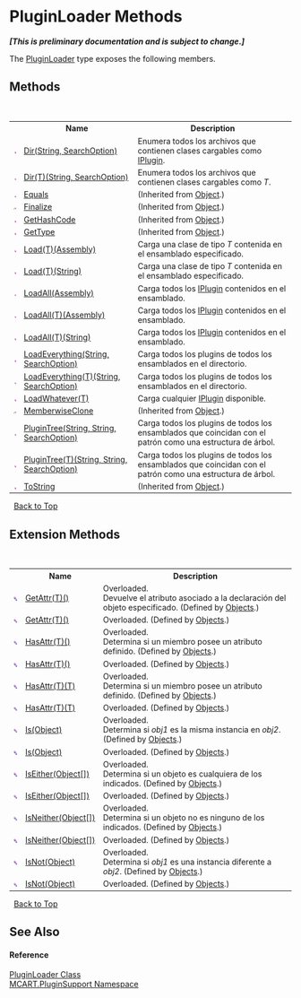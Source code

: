 # PluginLoader Methods
 _**\[This is preliminary documentation and is subject to change.\]**_

The <a href="961fb8fe-a926-cf52-d271-b6bb6d9ab92a">PluginLoader</a> type exposes the following members.


## Methods
&nbsp;<table><tr><th></th><th>Name</th><th>Description</th></tr><tr><td>![Public method](media/pubmethod.gif "Public method")</td><td><a href="06bf4d61-c900-c834-dc25-e9bba786ff03">Dir(String, SearchOption)</a></td><td>
Enumera todos los archivos que contienen clases cargables como <a href="4ee0e2a7-cfcb-eb2f-49cb-5ac7500b7e3d">IPlugin</a>.</td></tr><tr><td>![Public method](media/pubmethod.gif "Public method")</td><td><a href="312828d2-4b37-92d6-cce8-418e945f06b3">Dir(T)(String, SearchOption)</a></td><td>
Enumera todos los archivos que contienen clases cargables como *T*.</td></tr><tr><td>![Public method](media/pubmethod.gif "Public method")</td><td><a href="http://msdn2.microsoft.com/es-es/library/bsc2ak47" target="_blank">Equals</a></td><td> (Inherited from <a href="http://msdn2.microsoft.com/es-es/library/e5kfa45b" target="_blank">Object</a>.)</td></tr><tr><td>![Protected method](media/protmethod.gif "Protected method")</td><td><a href="http://msdn2.microsoft.com/es-es/library/4k87zsw7" target="_blank">Finalize</a></td><td> (Inherited from <a href="http://msdn2.microsoft.com/es-es/library/e5kfa45b" target="_blank">Object</a>.)</td></tr><tr><td>![Public method](media/pubmethod.gif "Public method")</td><td><a href="http://msdn2.microsoft.com/es-es/library/zdee4b3y" target="_blank">GetHashCode</a></td><td> (Inherited from <a href="http://msdn2.microsoft.com/es-es/library/e5kfa45b" target="_blank">Object</a>.)</td></tr><tr><td>![Public method](media/pubmethod.gif "Public method")</td><td><a href="http://msdn2.microsoft.com/es-es/library/dfwy45w9" target="_blank">GetType</a></td><td> (Inherited from <a href="http://msdn2.microsoft.com/es-es/library/e5kfa45b" target="_blank">Object</a>.)</td></tr><tr><td>![Public method](media/pubmethod.gif "Public method")</td><td><a href="8229dc41-5f7b-a264-e699-bb29b9a688f2">Load(T)(Assembly)</a></td><td>
Carga una clase de tipo *T* contenida en el ensamblado especificado.</td></tr><tr><td>![Public method](media/pubmethod.gif "Public method")</td><td><a href="c43198f1-e692-c12f-a7be-512fc99c0ec3">Load(T)(String)</a></td><td>
Carga una clase de tipo *T* contenida en el ensamblado especificado.</td></tr><tr><td>![Public method](media/pubmethod.gif "Public method")</td><td><a href="86c83ff8-9e45-75f7-fa8a-e40718cde41d">LoadAll(Assembly)</a></td><td>
Carga todos los <a href="4ee0e2a7-cfcb-eb2f-49cb-5ac7500b7e3d">IPlugin</a> contenidos en el ensamblado.</td></tr><tr><td>![Public method](media/pubmethod.gif "Public method")</td><td><a href="cb9c6698-40fb-7a8e-52be-a1d0b992d1f7">LoadAll(T)(Assembly)</a></td><td>
Carga todos los <a href="4ee0e2a7-cfcb-eb2f-49cb-5ac7500b7e3d">IPlugin</a> contenidos en el ensamblado.</td></tr><tr><td>![Public method](media/pubmethod.gif "Public method")</td><td><a href="16da6948-745f-eaaa-b3a5-fb5542b40f87">LoadAll(T)(String)</a></td><td>
Carga todos los <a href="4ee0e2a7-cfcb-eb2f-49cb-5ac7500b7e3d">IPlugin</a> contenidos en el ensamblado.</td></tr><tr><td>![Public method](media/pubmethod.gif "Public method")</td><td><a href="5537674a-70ec-dc61-35ca-18c812b72ac2">LoadEverything(String, SearchOption)</a></td><td>
Carga todos los plugins de todos los ensamblados en el directorio.</td></tr><tr><td>![Public method](media/pubmethod.gif "Public method")</td><td><a href="0550ee33-c6bd-fbbc-423a-b6d50d44bc37">LoadEverything(T)(String, SearchOption)</a></td><td>
Carga todos los plugins de todos los ensamblados en el directorio.</td></tr><tr><td>![Public method](media/pubmethod.gif "Public method")</td><td><a href="719e771f-aaa6-3c3d-3330-f9f51375493d">LoadWhatever(T)</a></td><td>
Carga cualquier <a href="4ee0e2a7-cfcb-eb2f-49cb-5ac7500b7e3d">IPlugin</a> disponible.</td></tr><tr><td>![Protected method](media/protmethod.gif "Protected method")</td><td><a href="http://msdn2.microsoft.com/es-es/library/57ctke0a" target="_blank">MemberwiseClone</a></td><td> (Inherited from <a href="http://msdn2.microsoft.com/es-es/library/e5kfa45b" target="_blank">Object</a>.)</td></tr><tr><td>![Public method](media/pubmethod.gif "Public method")</td><td><a href="e644b42e-12ad-718e-5a26-f3f19d4749fc">PluginTree(String, String, SearchOption)</a></td><td>
Carga todos los plugins de todos los ensamblados que coincidan con el patrón como una estructura de árbol.</td></tr><tr><td>![Public method](media/pubmethod.gif "Public method")</td><td><a href="cb09828c-462f-4d64-3013-e1936e26c9bd">PluginTree(T)(String, String, SearchOption)</a></td><td>
Carga todos los plugins de todos los ensamblados que coincidan con el patrón como una estructura de árbol.</td></tr><tr><td>![Public method](media/pubmethod.gif "Public method")</td><td><a href="http://msdn2.microsoft.com/es-es/library/7bxwbwt2" target="_blank">ToString</a></td><td> (Inherited from <a href="http://msdn2.microsoft.com/es-es/library/e5kfa45b" target="_blank">Object</a>.)</td></tr></table>&nbsp;
<a href="#pluginloader-methods">Back to Top</a>

## Extension Methods
&nbsp;<table><tr><th></th><th>Name</th><th>Description</th></tr><tr><td>![Public Extension Method](media/pubextension.gif "Public Extension Method")</td><td><a href="266d0619-24e8-4bb1-eeac-82fa7c767fb6">GetAttr(T)()</a></td><td>Overloaded.  
Devuelve el atributo asociado a la declaración del objeto especificado.
 (Defined by <a href="bed01b44-1ba8-b02e-7f19-0855e84b8dbd">Objects</a>.)</td></tr><tr><td>![Public Extension Method](media/pubextension.gif "Public Extension Method")</td><td><a href="266d0619-24e8-4bb1-eeac-82fa7c767fb6">GetAttr(T)()</a></td><td>Overloaded.   (Defined by <a href="bed01b44-1ba8-b02e-7f19-0855e84b8dbd">Objects</a>.)</td></tr><tr><td>![Public Extension Method](media/pubextension.gif "Public Extension Method")</td><td><a href="23d8a4fc-d7b8-c950-fd60-5488d38ae883">HasAttr(T)()</a></td><td>Overloaded.  
Determina si un miembro posee un atributo definido.
 (Defined by <a href="bed01b44-1ba8-b02e-7f19-0855e84b8dbd">Objects</a>.)</td></tr><tr><td>![Public Extension Method](media/pubextension.gif "Public Extension Method")</td><td><a href="23d8a4fc-d7b8-c950-fd60-5488d38ae883">HasAttr(T)()</a></td><td>Overloaded.   (Defined by <a href="bed01b44-1ba8-b02e-7f19-0855e84b8dbd">Objects</a>.)</td></tr><tr><td>![Public Extension Method](media/pubextension.gif "Public Extension Method")</td><td><a href="203375c6-370f-f64c-5432-7536a7b7ebcc">HasAttr(T)(T)</a></td><td>Overloaded.  
Determina si un miembro posee un atributo definido.
 (Defined by <a href="bed01b44-1ba8-b02e-7f19-0855e84b8dbd">Objects</a>.)</td></tr><tr><td>![Public Extension Method](media/pubextension.gif "Public Extension Method")</td><td><a href="203375c6-370f-f64c-5432-7536a7b7ebcc">HasAttr(T)(T)</a></td><td>Overloaded.   (Defined by <a href="bed01b44-1ba8-b02e-7f19-0855e84b8dbd">Objects</a>.)</td></tr><tr><td>![Public Extension Method](media/pubextension.gif "Public Extension Method")</td><td><a href="196f8475-b677-a34d-59bf-35344814f977">Is(Object)</a></td><td>Overloaded.  
Determina si *obj1* es la misma instancia en *obj2*.
 (Defined by <a href="bed01b44-1ba8-b02e-7f19-0855e84b8dbd">Objects</a>.)</td></tr><tr><td>![Public Extension Method](media/pubextension.gif "Public Extension Method")</td><td><a href="196f8475-b677-a34d-59bf-35344814f977">Is(Object)</a></td><td>Overloaded.   (Defined by <a href="bed01b44-1ba8-b02e-7f19-0855e84b8dbd">Objects</a>.)</td></tr><tr><td>![Public Extension Method](media/pubextension.gif "Public Extension Method")</td><td><a href="df46cf0b-190b-ec6a-69df-c78f6a5797bf">IsEither(Object[])</a></td><td>Overloaded.  
Determina si un objeto es cualquiera de los indicados.
 (Defined by <a href="bed01b44-1ba8-b02e-7f19-0855e84b8dbd">Objects</a>.)</td></tr><tr><td>![Public Extension Method](media/pubextension.gif "Public Extension Method")</td><td><a href="df46cf0b-190b-ec6a-69df-c78f6a5797bf">IsEither(Object[])</a></td><td>Overloaded.   (Defined by <a href="bed01b44-1ba8-b02e-7f19-0855e84b8dbd">Objects</a>.)</td></tr><tr><td>![Public Extension Method](media/pubextension.gif "Public Extension Method")</td><td><a href="eefea649-60a0-7eb1-917a-075b273494b9">IsNeither(Object[])</a></td><td>Overloaded.  
Determina si un objeto no es ninguno de los indicados.
 (Defined by <a href="bed01b44-1ba8-b02e-7f19-0855e84b8dbd">Objects</a>.)</td></tr><tr><td>![Public Extension Method](media/pubextension.gif "Public Extension Method")</td><td><a href="eefea649-60a0-7eb1-917a-075b273494b9">IsNeither(Object[])</a></td><td>Overloaded.   (Defined by <a href="bed01b44-1ba8-b02e-7f19-0855e84b8dbd">Objects</a>.)</td></tr><tr><td>![Public Extension Method](media/pubextension.gif "Public Extension Method")</td><td><a href="544e32e7-8440-b023-8a1b-4e3542ae24f5">IsNot(Object)</a></td><td>Overloaded.  
Determina si *obj1* es una instancia diferente a *obj2*.
 (Defined by <a href="bed01b44-1ba8-b02e-7f19-0855e84b8dbd">Objects</a>.)</td></tr><tr><td>![Public Extension Method](media/pubextension.gif "Public Extension Method")</td><td><a href="544e32e7-8440-b023-8a1b-4e3542ae24f5">IsNot(Object)</a></td><td>Overloaded.   (Defined by <a href="bed01b44-1ba8-b02e-7f19-0855e84b8dbd">Objects</a>.)</td></tr></table>&nbsp;
<a href="#pluginloader-methods">Back to Top</a>

## See Also


#### Reference
<a href="961fb8fe-a926-cf52-d271-b6bb6d9ab92a">PluginLoader Class</a><br /><a href="4abc7841-aae2-1ecc-94fa-a3d251746bda">MCART.PluginSupport Namespace</a><br />
